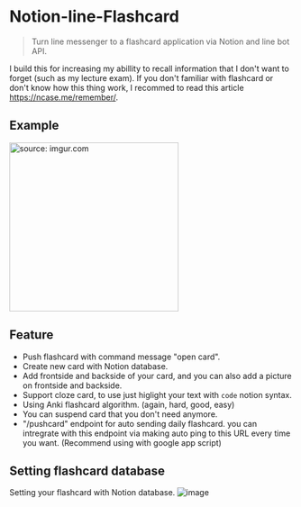 ﻿# Notion-line-Flashcard
> Turn line messenger to a flashcard application via Notion and line bot API.

I build this for increasing my abillity to recall information that I don't want to forget (such as my lecture exam).
If you don't familiar with flashcard or don't know how this thing work, I recommed to read this article https://ncase.me/remember/.

## Example
<a href="https://imgur.com/mzgA4QB"><img src="https://i.imgur.com/mzgA4QB.gif" title="source: imgur.com" width="300"/></a>

## Feature
- Push flashcard with command message "open card".
- Create new card with Notion database.
- Add frontside and backside of your card, and you can also add a picture on frontside and backside.
- Support cloze card, to use just higlight your text with `code` notion syntax.
- Using Anki flashcard algorithm. (again, hard, good, easy)
- You can suspend card that you don't need anymore.
- "/pushcard" endpoint for auto sending daily flashcard. you can intregrate with this endpoint via making auto ping to this URL every time you want. (Recommend using with google app script)

## Setting flashcard database
Setting your flashcard with Notion database.
![image](https://user-images.githubusercontent.com/92264095/147410771-3bb874f1-2694-40d4-866a-25ecb7c43877.png)

